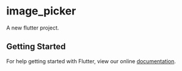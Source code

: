 # image_picker

A new flutter project.

## Getting Started

For help getting started with Flutter, view our online
[documentation](http://flutter.io/).

